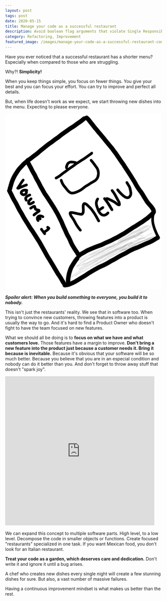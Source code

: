 ```yaml
---
layout: post
tags: post
date: 2020-05-15
title: Manage your code as a successful restaurant
description: Avoid boolean flag arguments that violate Single Responsibility Principle - refactor into separate, focused methods for cleaner code.
category: Refactoring, Improvement
featured_image: /images/manage-your-code-as-a-successful-restaurant-complex-menu.jpeg
---
```


Have you ever noticed that a successful restaurant has a shorter menu? Especially when compared to those who are struggling.

Why?! **Simplicity!**

When you keep things simple, you focus on fewer things. You give your best and you can focus your effort. You can try to improve and perfect all details.

But, when life doesn't work as we expect, we start throwing new dishes into the menu. Expecting to please everyone.

![Complex menu](/images/manage-your-code-as-a-successful-restaurant-complex-menu.jpeg)

**_Spoiler alert: When you build something to everyone, you build it to nobody._**

This isn't just the restaurants' reality. We see that in software too. When trying to convince new customers, throwing features into a product is usually the way to go. And it's hard to find a Product Owner who doesn't fight to have the team focused on new features.

What we should all be doing is to **focus on what we have and what customers love.** Those features have a margin to improve. **Don't bring a new feature into the product just because a customer needs it. Bring it because is inevitable.** Because it's obvious that your software will be so much better. Because you believe that you are in an especial condition and nobody can do it better than you. And don't forget to throw away stuff that doesn't "spark joy".

<iframe src="https://giphy.com/embed/hvRoo3YcAPUheF3MxY" width="480" height="480" frameBorder="0" class="giphy-embed" allowFullScreen></iframe>

We can expand this concept to multiple software parts. High level, to a low level. Decompose the code in smaller objects or functions. Create focused "restaurants" specialized in one task. If you want Mexican food, you don't look for an Italian restaurant.

**Treat your code as a garden, which deserves care and dedication.** Don't write it and ignore it until a bug arises.

A chef who creates new dishes every single night will create a few stunning dishes for sure. But also, a vast number of massive failures.

Having a continuous improvement mindset is what makes us better than the rest.
